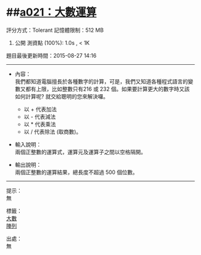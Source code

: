 ##[a021：大數運算](http://zerojudge.tw/ShowProblem?problemid=a021)
======
評分方式：Tolerant 
記憶體限制：512 MB

1. 公開 測資點 (100%): 1.0s , < 1K

題目最後更新時間：2015-08-27 14:16 

- - -
* 內容：  
	我們都知道電腦擅長於各種數字的計算，可是，我們又知道各種程式語言的變數又都有上限，比如整數只有216 或 232 個。如果要計算更大的數字時又該如何計算呢? 就交給聰明的您來解決囉。  
	* 以 + 代表加法 
	* 以 - 代表減法
	* 以 * 代表乘法 
	* 以 / 代表除法 (取商數)。

* 輸入說明：  
	兩個正整數的運算式，運算元及運算子之間以空格隔開。
* 輸出說明：  
	兩個正整數的運算結果，總長度不超過 500 個位數。

- - -
提示：  
	無

標籤：  
	[大數](http://zerojudge.tw/Problems?tag=%E5%A4%A7%E6%95%B8)  
	[陣列](http://zerojudge.tw/Problems?tag=%E9%99%A3%E5%88%97)

出處：  
	無